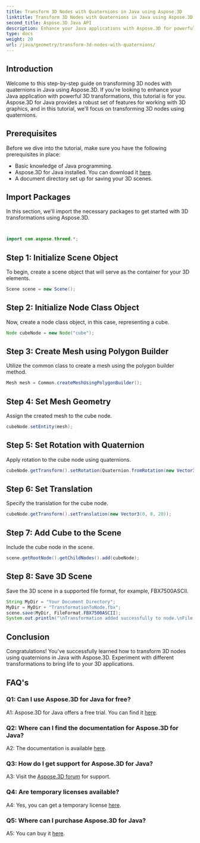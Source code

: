 ```yaml
---
title: Transform 3D Nodes with Quaternions in Java using Aspose.3D
linktitle: Transform 3D Nodes with Quaternions in Java using Aspose.3D
second_title: Aspose.3D Java API
description: Enhance your Java applications with Aspose.3D for powerful 3D transformations. Learn to transform nodes using quaternions in this step-by-step guide.
type: docs
weight: 20
url: /java/geometry/transform-3d-nodes-with-quaternions/
---
```

## Introduction

Welcome to this step-by-step guide on transforming 3D nodes with quaternions in Java using Aspose.3D. If you're looking to enhance your Java application with powerful 3D transformations, this tutorial is for you. Aspose.3D for Java provides a robust set of features for working with 3D graphics, and in this tutorial, we'll focus on transforming 3D nodes using quaternions.

## Prerequisites

Before we dive into the tutorial, make sure you have the following prerequisites in place:

- Basic knowledge of Java programming.
- Aspose.3D for Java installed. You can download it [here](https://releases.aspose.com/3d/java/).
- A document directory set up for saving your 3D scenes.

## Import Packages

In this section, we'll import the necessary packages to get started with 3D transformations using Aspose.3D.

```java


import com.aspose.threed.*;
```

## Step 1: Initialize Scene Object

To begin, create a scene object that will serve as the container for your 3D elements.

```java
Scene scene = new Scene();
```

## Step 2: Initialize Node Class Object

Now, create a node class object, in this case, representing a cube.

```java
Node cubeNode = new Node("cube");
```

## Step 3: Create Mesh using Polygon Builder

Utilize the common class to create a mesh using the polygon builder method.

```java
Mesh mesh = Common.createMeshUsingPolygonBuilder();
```

## Step 4: Set Mesh Geometry

Assign the created mesh to the cube node.

```java
cubeNode.setEntity(mesh);
```

## Step 5: Set Rotation with Quaternion

Apply rotation to the cube node using quaternions.

```java
cubeNode.getTransform().setRotation(Quaternion.fromRotation(new Vector3(0, 1, 0), new Vector3(0.3, 0.5, 0.1)));
```

## Step 6: Set Translation

Specify the translation for the cube node.

```java
cubeNode.getTransform().setTranslation(new Vector3(0, 0, 20));
```

## Step 7: Add Cube to the Scene

Include the cube node in the scene.

```java
scene.getRootNode().getChildNodes().add(cubeNode);
```

## Step 8: Save 3D Scene

Save the 3D scene in a supported file format, for example, FBX7500ASCII.

```java
String MyDir = "Your Document Directory";
MyDir = MyDir + "TransformationToNode.fbx";
scene.save(MyDir, FileFormat.FBX7500ASCII);
System.out.println("\nTransformation added successfully to node.\nFile saved at " + MyDir);
```

## Conclusion

Congratulations! You've successfully learned how to transform 3D nodes using quaternions in Java with Aspose.3D. Experiment with different transformations to bring life to your 3D applications.

## FAQ's

### Q1: Can I use Aspose.3D for Java for free?

A1: Aspose.3D for Java offers a free trial. You can find it [here](https://releases.aspose.com/).

### Q2: Where can I find the documentation for Aspose.3D for Java?

A2: The documentation is available [here](https://reference.aspose.com/3d/java/).

### Q3: How do I get support for Aspose.3D for Java?

A3: Visit the [Aspose.3D forum](https://forum.aspose.com/c/3d/18) for support.

### Q4: Are temporary licenses available?

A4: Yes, you can get a temporary license [here](https://purchase.aspose.com/temporary-license/).

### Q5: Where can I purchase Aspose.3D for Java?

A5: You can buy it [here](https://purchase.aspose.com/buy).
